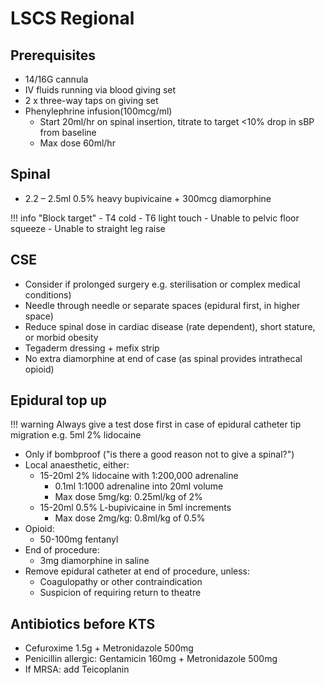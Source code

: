 # LSCS Regional

## Prerequisites

- 14/16G cannula
- IV fluids running via blood giving set
- 2 x three-way taps on giving set
- Phenylephrine infusion(100mcg/ml)
    - Start 20ml/hr on spinal insertion, titrate to target <10% drop in sBP from baseline
    - Max dose 60ml/hr


## Spinal

- 2.2 – 2.5ml 0.5% heavy bupivicaine + 300mcg diamorphine

!!! info "Block target"
    - T4 cold
    - T6 light touch
    - Unable to pelvic floor squeeze
    - Unable to straight leg raise


## CSE

- Consider if prolonged surgery e.g. sterilisation or complex medical conditions)
- Needle through needle or separate spaces (epidural first, in higher space)
- Reduce spinal dose in cardiac disease (rate dependent), short stature, or morbid obesity
- Tegaderm dressing + mefix strip
- No extra diamorphine at end of case (as spinal provides intrathecal opioid)

## Epidural top up

!!! warning
    Always give a test dose first in case of epidural catheter tip migration e.g. 5ml 2% lidocaine

- Only if bombproof ("is there a good reason not to give a spinal?")
- Local anaesthetic, either:
    - 15-20ml 2% lidocaine with 1:200,000 adrenaline
        - 0.1ml 1:1000 adrenaline into 20ml volume
        - Max dose 5mg/kg: 0.25ml/kg of 2%
    - 15-20ml 0.5% L-bupivicaine in 5ml increments
        - Max dose 2mg/kg: 0.8ml/kg of 0.5%
- Opioid:
    - 50-100mg fentanyl
- End of procedure:
    - 3mg diamorphine in saline
- Remove epidural catheter at end of procedure, unless:
    - Coagulopathy or other contraindication
    - Suspicion of requiring return to theatre

## Antibiotics before KTS

- Cefuroxime 1.5g + Metronidazole 500mg
- Penicillin allergic: Gentamicin 160mg + Metronidazole 500mg
- If MRSA: add Teicoplanin
